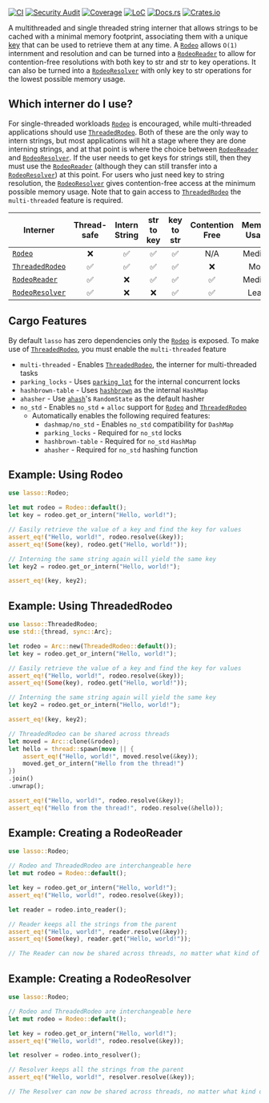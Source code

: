 
[![CI][1]][0]
[![Security Audit][2]][0]
[![Coverage][3]][4]
[![LoC][5]][0]
[![Docs.rs][6]][7]
[![Crates.io][8]][9]

A multithreaded and single threaded string interner that allows strings to be cached with a minimal memory footprint,
associating them with a unique [key] that can be used to retrieve them at any time. A [`Rodeo`] allows `O(1)`
internment and resolution and can be turned into a [`RodeoReader`] to allow for contention-free resolutions
with both key to str and str to key operations. It can also be turned into a [`RodeoResolver`] with only
key to str operations for the lowest possible memory usage.

## Which interner do I use?

For single-threaded workloads [`Rodeo`] is encouraged, while multi-threaded applications should use [`ThreadedRodeo`].
Both of these are the only way to intern strings, but most applications will hit a stage where they are done interning
strings, and at that point is where the choice between [`RodeoReader`] and [`RodeoResolver`]. If the user needs to get
keys for strings still, then they must use the [`RodeoReader`] (although they can still transfer into a  [`RodeoResolver`])
at this point. For users who just need key to string resolution, the [`RodeoResolver`] gives contention-free access at the
minimum possible memory usage. Note that to gain access to [`ThreadedRodeo`] the `multi-threaded` feature is required.

| Interner          | Thread-safe | Intern String | str to key | key to str | Contention Free | Memory Usage |
| ----------------- | :---------: | :-----------: | :--------: | :--------: | :-------------: | :----------: |
| [`Rodeo`]         |      ❌      |       ✅       |     ✅      |     ✅      |       N/A       |    Medium    |
| [`ThreadedRodeo`] |      ✅      |       ✅       |     ✅      |     ✅      |        ❌        |     Most     |
| [`RodeoReader`]   |      ✅      |       ❌       |     ✅      |     ✅      |        ✅        |    Medium    |
| [`RodeoResolver`] |      ✅      |       ❌       |     ❌      |     ✅      |        ✅        |    Least     |

## Cargo Features


By default `lasso` has zero dependencies only the [`Rodeo`] is exposed. To make use of [`ThreadedRodeo`], you must enable the `multi-threaded` feature

* `multi-threaded` - Enables [`ThreadedRodeo`], the interner for multi-threaded tasks
* `parking_locks` - Uses [`parking_lot`] for the internal concurrent locks
* `hashbrown-table` - Uses [`hashbrown`] as the internal `HashMap`
* `ahasher` - Use [`ahash`]'s `RandomState` as the default hasher
* `no_std` - Enables `no_std` + `alloc` support for [`Rodeo`] and [`ThreadedRodeo`]
  * Automatically enables the following required features:
    * `dashmap/no_std` - Enables `no_std` compatibility for `DashMap`
    * `parking_locks` - Required for `no_std` locks
    * `hashbrown-table` - Required for `no_std` `HashMap`
    * `ahasher` - Required for `no_std` hashing function

## Example: Using Rodeo

```rust
use lasso::Rodeo;

let mut rodeo = Rodeo::default();
let key = rodeo.get_or_intern("Hello, world!");

// Easily retrieve the value of a key and find the key for values
assert_eq!("Hello, world!", rodeo.resolve(&key));
assert_eq!(Some(key), rodeo.get("Hello, world!"));

// Interning the same string again will yield the same key
let key2 = rodeo.get_or_intern("Hello, world!");

assert_eq!(key, key2);
```

## Example: Using ThreadedRodeo

```rust
use lasso::ThreadedRodeo;
use std::{thread, sync::Arc};

let rodeo = Arc::new(ThreadedRodeo::default());
let key = rodeo.get_or_intern("Hello, world!");

// Easily retrieve the value of a key and find the key for values
assert_eq!("Hello, world!", rodeo.resolve(&key));
assert_eq!(Some(key), rodeo.get("Hello, world!"));

// Interning the same string again will yield the same key
let key2 = rodeo.get_or_intern("Hello, world!");

assert_eq!(key, key2);

// ThreadedRodeo can be shared across threads
let moved = Arc::clone(&rodeo);
let hello = thread::spawn(move || {
    assert_eq!("Hello, world!", moved.resolve(&key));
    moved.get_or_intern("Hello from the thread!")
})
.join()
.unwrap();

assert_eq!("Hello, world!", rodeo.resolve(&key));
assert_eq!("Hello from the thread!", rodeo.resolve(&hello));
```

## Example: Creating a RodeoReader

```rust
use lasso::Rodeo;

// Rodeo and ThreadedRodeo are interchangeable here
let mut rodeo = Rodeo::default();

let key = rodeo.get_or_intern("Hello, world!");
assert_eq!("Hello, world!", rodeo.resolve(&key));

let reader = rodeo.into_reader();

// Reader keeps all the strings from the parent
assert_eq!("Hello, world!", reader.resolve(&key));
assert_eq!(Some(key), reader.get("Hello, world!"));

// The Reader can now be shared across threads, no matter what kind of Rodeo created it
```

## Example: Creating a RodeoResolver

```rust
use lasso::Rodeo;

// Rodeo and ThreadedRodeo are interchangeable here
let mut rodeo = Rodeo::default();

let key = rodeo.get_or_intern("Hello, world!");
assert_eq!("Hello, world!", rodeo.resolve(&key));

let resolver = rodeo.into_resolver();

// Resolver keeps all the strings from the parent
assert_eq!("Hello, world!", resolver.resolve(&key));

// The Resolver can now be shared across threads, no matter what kind of Rodeo created it
```

[0]: https://github.com/Kixiron/lasso
[1]: https://github.com/Kixiron/lasso/workflows/Build/badge.svg
[2]: https://github.com/Kixiron/lasso/workflows/Security%20Audit/badge.svg
[3]: https://coveralls.io/repos/github/Kixiron/lasso/badge.svg?branch=master
[4]: https://coveralls.io/github/Kixiron/lasso?branch=master
[5]: https://tokei.rs/b1/github/Kixiron/lasso
[6]: https://docs.rs/lasso/badge.svg
[7]: https://docs.rs/lasso
[8]: https://img.shields.io/crates/v/lasso.svg
[9]: https://crates.io/crates/lasso
[key]: crate::Key
[`Rodeo`]: crate::Rodeo
[`ThreadedRodeo`]: crate::ThreadedRodeo
[`RodeoResolver`]: crate::RodeoResolver
[`RodeoReader`]: crate::RodeoReader
[`hashbrown`]: https://crates.io/crates/hashbrown
[`ahash`]: https://crates.io/crates/ahash
[`parking_lot`]: https://crates.io/crates/parking_lot
